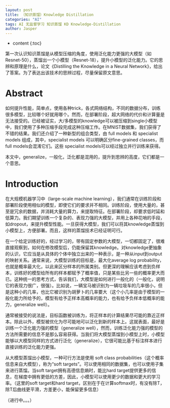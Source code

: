 ```yaml
---
layout: post
title: （知识蒸馏）Knowledge Distillation
categories: "AI"
tags: AI 无监督学习 知识蒸馏 KD Knowledge-Distillation
author: Jasper
---
```


* content
{:toc}

第一次认识知识蒸馏是从模型压缩的角度，使用泛化能力更强的大模型（如Resnet-50），蒸馏出一个小模型（Resnet-18），提升小模型的泛化能力。它的思辨和原理是什么，论文《Distilling the Knowledge in a Neural Network》，给出了答案。为了表达出该技术的思辨过程，尽量保留原文意思。



# Abstract

如何提升性能，简单点，使用各种trick，各式网络结构，不同的数据分布，训练很多模型，比较哪个好就用哪个。然而，在部署阶段，超大网络的代价和计算量是无法接受的。已经被证实，大/多模型的knowledge可以被压缩到single小模型中，我们使用了多种压缩手段完成这种压缩工作。在MNIST数据集，我们获得了不错的结果。我们还介绍了一种新型的组合类型，由 full models 和 specialist models 组成，其中，specialist models 可以明确区分fine-grained classes，而full models会混淆它们。这些 specialist models可以经过独立并行训练来获得。

本文中，generalize，一般化，泛化都是混用的，提升到思辨的高度，它们都是一个意思。

# Introduction

在大规模机器学习中（large-scale machine learning），我们通常在训练阶段和部署阶段使用相似的模型，即使它们的要求并不相同。训练阶段，使用大量的，甚至是冗余的数据，并消耗大量的算力，来提取特征。在部署阶段，却要求低时延和低算力。我们期望训练一个复杂的、表现力强的大模型，并用上各种花哨的手段，如dropout，来提升模型性能。一旦获得大模型，我们可以将其knowledge蒸馏到小模型上，方便部署。而且，这样的蒸馏技术已经证明可行。

在一个给定训练好的，经过学习的，带有固定参数的大模型，一切都固定了，很难直接观察到，如何在修改模型后，仍能保留其knowledge。对knowledge更抽象的认识，它应当是从具体的个体中独立出来的一种表示，是一种从input到output的映射关系。通常来说，大模型训练的目标是，最大化average log probability，也就是概率最大化，以此来区分样本的所属类别。但更深的理解应该考虑到负样本，训练好的模型给所有的样本都赋予了概率值，只是某些比另一些的概率更大而已。这种统一的思考方式，告诉我们，大模型是如何进行一般化的（一般化，说明它的表现力很广，很强）。比如说，一辆宝马被识别为一辆垃圾车的几率很小，但是这种小的几率，也比它被识别为胡萝卜的几率要大（这个小几率是由于模型的一般化能力所给予的，模型有给予正样本高概率的能力，也有给予负样本低概率的能力，generalize well）。

通常被接受的说法是，目标函数被训练为，将正样本的计算结果尽可能的靠近正样本。除此以外，模型被优化为尽可能地可以泛化到新的样本上。这就表面，最好是训练一个泛化能力强的模型（generalize well），然而，训练泛化能力强的模型的方法所需要的信息不是那么容易获得。当我们将大模型蒸馏到小模型上时，小模型能够以大模型同样的方式进行泛化（generalize），它很可能比基于标注样本进行直接训练的泛化能力更强。

从大模型蒸馏出小模型，一种可行方法是使用 soft class probabilities（这个概率信息来自大模型），称为“soft targets”。可以使用相同的数据集，也可以使用子集来进行蒸馏。当soft target拥有高德信息熵时，能比hard target提供更多的信息，在梯度中拥有更低的方差，因此，小模型可以使用更少的数据和更大的学习率。（这里的soft target和hard target，区别在于在计算softmax时，有没有除T，除T后曲线更平滑，方差更小，能保留更多信息）

（进行中。。。）